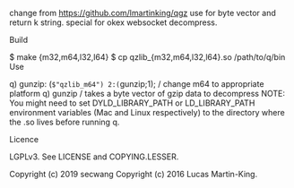 change from https://github.com/lmartinking/qgz
use for byte vector and return k string.
special for okex websocket decompress.

Build

$ make {m32,m64,l32,l64}
$ cp qzlib_{m32,m64,l32,l64}.so /path/to/q/bin
Use

q) gunzip: (`$"qzlib_m64") 2:(`gunzip;1); / change m64 to appropriate platform
q) gunzip  / takes a byte vector of gzip data to decompress
NOTE: You might need to set DYLD_LIBRARY_PATH or LD_LIBRARY_PATH environment variables (Mac and Linux respectively) to the directory where the .so lives before running q.

Licence

LGPLv3. See LICENSE and COPYING.LESSER.

Copyright (c) 2019 secwang 
Copyright (c) 2016 Lucas Martin-King.
